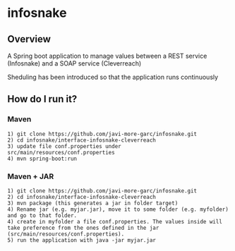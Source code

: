 # infosnake

## Overview

A Spring boot application to manage values between a REST service (Infosnake) and a SOAP service (Cleverreach)

Sheduling has been introduced so that the application runs continuously

## How do I run it?

### Maven

```
1) git clone https://github.com/javi-more-garc/infosnake.git
2) cd infosnake/interface-infosnake-cleverreach
3) update file conf.properties under src/main/resources/conf.properties
4) mvn spring-boot:run
```
### Maven + JAR

```
1) git clone https://github.com/javi-more-garc/infosnake.git
2) cd infosnake/interface-infosnake-cleverreach
3) mvn package (this generates a jar in folder target)
4) Rename jar (e.g. myjar.jar), move it to some folder (e.g. myfolder) and go to that folder.
4) create in myfolder a file conf.properties. The values inside will take preference from the ones defined in the jar (src/main/resources/conf.properties). 
5) run the application with java -jar myjar.jar
```
